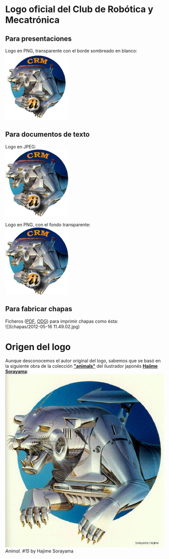 # Logo oficial del Club de Robótica y Mecatrónica




Para presentaciones
--
Logo en PNG, transparente con el borde sombreado en blanco:  
<img src="logo_crm_transparente_con_sombra.png" width="200"/>  




Para documentos de texto
--
Logo en JPEG:  
<img src="logo_crm_fondoBlanco.jpg" width="200"/>  

Logo en PNG, con el fondo transparente:  
<img src="logo_crm_transparente.png" width="200"/>  





Para fabricar chapas
--
Ficheros ([PDF](chapas/logo_crm_chapas.pdf), [ODG](chapas/logo_crm_chapas.odg)) para imprimir chapas como ésta:  
![](chapas/2012-05-16 11.49.02.jpg)  




Origen del logo
==
Aunque desconocemos el autor original del logo, sabemos que se basó en la siguiente obra de la colección [**"animals"**](http://www.russianpaintings.net/russian_paintings.vphp?author=971&sort=size) del ilustrador japonés [**Hajime Sorayama**](https://en.wikipedia.org/wiki/Hajime_Sorayama):  
![](animal_n15_Hajime_Sorayama.jpg)  
*Animal. #15* by Hajime Sorayama  

